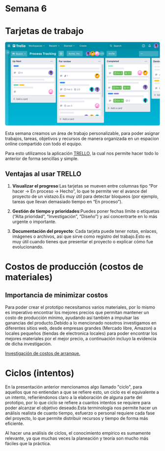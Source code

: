 # Semana 6

# Tarjetas de trabajo

![Tarjetas de trabajo](../recursos/imgs/TRELLO.png)

Esta semana creamos un área de trabajo personalizable, para poder asignar trabajos, tareas, objetivos y recursos de manera organizada en un espacion online compartido con todo el equipo.

Para esto utilizamos la aplicación [TRELLO](https://trello.com/invite/b/68d7066f0c96b7846639e797/ATTIac55f3441ae5fe32221509fa34143271A305B524/proyectos-de-ingenieria-4), la cual nos permite hacer todo lo anterior de forma sencillas y simple.

## Ventajas al usar TRELLO

1. **Visualizar el progreso**:Las tarjetas se mueven entre columnas tipo “Por hacer → En proceso → Hecho”, lo que te permite ver el avance del proyecto de un vistazo.Es muy útil para detectar bloqueos (por ejemplo, tareas que llevan demasiado tiempo en “En proceso”).

2. **Gestión de tiempo y prioridades**:Puedes poner fechas límite o etiquetas (“Alta prioridad”, “Investigación”, “Diseño”) y así concentrarte en lo más urgente o importante.

3. **Documentación del proyecto**: Cada tarjeta puede tener notas, enlaces, imágenes o archivos, así que sirve como registro del trabajo.Esto es muy útil cuando tienes que presentar el proyecto o explicar cómo fue evolucionando.

# Costos de producción (costos de materiales)

## Importancia de minimizar costos

Para poder crear el prototipo necesitamos varios materiales, por lo mismo es imperativo encontrar los mejores precios que permitan mantener un costo de producción mínimo, ayudando así también a impulsar las ganancias del producto.Debido a lo mencionado nosotros investigamos en diferentes sitios web, desde empresas grandes (Mercado libre, Amazon) a locales pequeños  (tiendas de electronica locales) para poder encontrar los mejores materiales por el mejor precio, a continuación incluyo la evidencia de dicha investigación.

[Investigación de costos de arranque.](https://www.canva.com/design/DAG1bsu4Fcg/8mSzcyeuKD5USAmkrbKcHw/edit?utm_content=DAG1bsu4Fcg&utm_campaign=designshare&utm_medium=link2&utm_source=sharebutton)




# Ciclos (intentos)

En la presentación anterior mencionamos algo llamado "ciclo", para aquellos que no entiendan a que se refiere esto, un ciclo es el equivalente a un intento, refieriéndonos claro a la elaboración de alguna parte del prototipo, por lo que ciclo se refiere a cuantos intentos se requiere para poder alcanzar el objetivo deseado.Esta terminología nos permite hacer un análisis realista de cuanto tiempo, esfuerzo o personal requiere cada fase del proyecto, lo que permite distribuir recursos y tiempo de forma más eficiente.

Al hacer una análisis de ciclos, el conocimiento empírico es sumamente relevante, ya que muchas veces la planeación y teoría son mucho más fáciles que la práctica.

